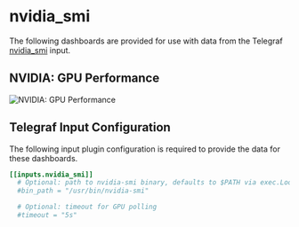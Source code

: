 # nvidia_smi

The following dashboards are provided for use with data from the Telegraf [nvidia_smi](https://docs.influxdata.com/telegraf/latest/plugins/inputs/#nvidia-smi) input.

## NVIDIA: GPU Performance

![NVIDIA: GPU Performance](https://user-images.githubusercontent.com/10326954/68026205-45adb880-fcaf-11e9-944a-c7e34c4d988b.png)

## Telegraf Input Configuration

The following input plugin configuration is required to provide the data for these dashboards.

```toml
[[inputs.nvidia_smi]]
  # Optional: path to nvidia-smi binary, defaults to $PATH via exec.LookPath
  #bin_path = "/usr/bin/nvidia-smi"

  # Optional: timeout for GPU polling
  #timeout = "5s"
```

